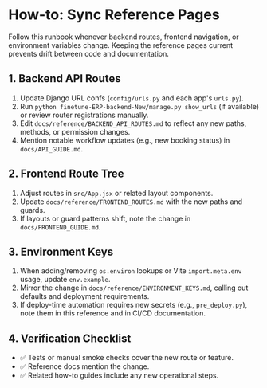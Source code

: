 # How-to: Sync Reference Pages

Follow this runbook whenever backend routes, frontend navigation, or environment
variables change. Keeping the reference pages current prevents drift between
code and documentation.

## 1. Backend API Routes

1. Update Django URL confs (`config/urls.py` and each app's `urls.py`).
2. Run `python finetune-ERP-backend-New/manage.py show_urls` (if available) or
   review router registrations manually.
3. Edit `docs/reference/BACKEND_API_ROUTES.md` to reflect any new paths,
   methods, or permission changes.
4. Mention notable workflow updates (e.g., new booking status) in
   `docs/API_GUIDE.md`.

## 2. Frontend Route Tree

1. Adjust routes in `src/App.jsx` or related layout components.
2. Update `docs/reference/FRONTEND_ROUTES.md` with the new paths and guards.
3. If layouts or guard patterns shift, note the change in `docs/FRONTEND_GUIDE.md`.

## 3. Environment Keys

1. When adding/removing `os.environ` lookups or Vite `import.meta.env` usage,
   update `env.example`.
2. Mirror the change in `docs/reference/ENVIRONMENT_KEYS.md`, calling out
   defaults and deployment requirements.
3. If deploy-time automation requires new secrets (e.g., `pre_deploy.py`), note
   them in this reference and in CI/CD documentation.

## 4. Verification Checklist

- ✅ Tests or manual smoke checks cover the new route or feature.
- ✅ Reference docs mention the change.
- ✅ Related how-to guides include any new operational steps.
